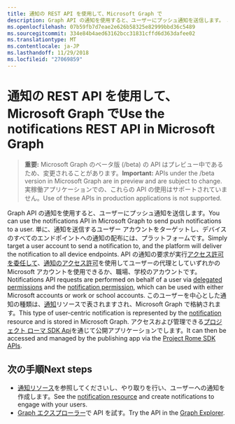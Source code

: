 ```yaml
---
title: 通知の REST API を使用して、Microsoft Graph で
description: Graph API の通知を使用すると、ユーザーにプッシュ通知を送信します。 単に、通知を送信するユーザー アカウントをターゲットし、デバイスのすべてのエンドポイントへの通知の配布には、プラットフォームです。 API の通知の要求が実行アクセス許可を委任し、[通知のアクセス許可]( /graph/permissions_reference)を使用してユーザーの代理としていずれかの Microsoft アカウントを使用できるか、職場、学校のアカウントです。
ms.openlocfilehash: 07b59fb7d7eae2e626b58325e82999bbd36c5489
ms.sourcegitcommit: 334e84b4aed63162bcc31831cffd6d363dafee02
ms.translationtype: MT
ms.contentlocale: ja-JP
ms.lasthandoff: 11/29/2018
ms.locfileid: "27069859"
---
```

# <a name="use-the-notifications-rest-api-in-microsoft-graph"></a><span data-ttu-id="1c5d9-105">通知の REST API を使用して、Microsoft Graph で</span><span class="sxs-lookup"><span data-stu-id="1c5d9-105">Use the notifications REST API in Microsoft Graph</span></span>

> <span data-ttu-id="1c5d9-106">**重要:** Microsoft Graph のベータ版 (/beta) の API はプレビュー中であるため、変更されることがあります。</span><span class="sxs-lookup"><span data-stu-id="1c5d9-106">**Important:** APIs under the /beta version in Microsoft Graph are in preview and are subject to change.</span></span> <span data-ttu-id="1c5d9-107">実稼働アプリケーションでの、これらの API の使用はサポートされていません。</span><span class="sxs-lookup"><span data-stu-id="1c5d9-107">Use of these APIs in production applications is not supported.</span></span>

<span data-ttu-id="1c5d9-108">Graph API の通知を使用すると、ユーザーにプッシュ通知を送信します。</span><span class="sxs-lookup"><span data-stu-id="1c5d9-108">You can use the notifications API in Microsoft Graph to send push notifications to a user.</span></span> <span data-ttu-id="1c5d9-109">単に、通知を送信するユーザー アカウントをターゲットし、デバイスのすべてのエンドポイントへの通知の配布には、プラットフォームです。</span><span class="sxs-lookup"><span data-stu-id="1c5d9-109">Simply target a user account to send a notification to, and the platform will deliver the notification to all device endpoints.</span></span> <span data-ttu-id="1c5d9-110">API の通知の要求が実行[アクセス許可を委任して](/graph/permissions-reference#delegated-permissions-application-permissions-and-effective-permissions)、[通知のアクセス許可]( /graph/permissions_reference)を使用してユーザーの代理としていずれかの Microsoft アカウントを使用できるか、職場、学校のアカウントです。</span><span class="sxs-lookup"><span data-stu-id="1c5d9-110">Notifications API requests are performed on behalf of a user via [delegated permissions](/graph/permissions-reference#delegated-permissions-application-permissions-and-effective-permissions) and the [notification permission]( /graph/permissions_reference), which can be used with either Microsoft accounts or work or school accounts.</span></span>
<span data-ttu-id="1c5d9-111">このユーザーを中心とした通知の種類は、[通知](../resources/projectrome-notification.md)リソースで表されますされ、Microsoft Graph で格納されます。</span><span class="sxs-lookup"><span data-stu-id="1c5d9-111">This type of user-centric notification is represented by the [notification](../resources/projectrome-notification.md) resource and is stored in Microsoft Graph.</span></span> <span data-ttu-id="1c5d9-112">アクセスおよび管理できる[プロジェクト ローマ SDK Api](https://github.com/Microsoft/project-rome)を通じて公開アプリケーションでします。</span><span class="sxs-lookup"><span data-stu-id="1c5d9-112">It can then be accessed and managed by the publishing app via the [Project Rome SDK APIs](https://github.com/Microsoft/project-rome).</span></span> 

## <a name="next-steps"></a><span data-ttu-id="1c5d9-113">次の手順</span><span class="sxs-lookup"><span data-stu-id="1c5d9-113">Next steps</span></span>
- <span data-ttu-id="1c5d9-114">[通知リソース](../resources/projectrome-notification.md)を参照してくださいし、やり取りを行い、ユーザーへの通知を作成します。</span><span class="sxs-lookup"><span data-stu-id="1c5d9-114">See the [notification resource](../resources/projectrome-notification.md) and create notifications to engage with your users.</span></span> 
- <span data-ttu-id="1c5d9-115">[Graph エクスプローラー](https://developer.microsoft.com/graph/graph-explorer)で API を試す。</span><span class="sxs-lookup"><span data-stu-id="1c5d9-115">Try the API in the [Graph Explorer](https://developer.microsoft.com/graph/graph-explorer).</span></span>

